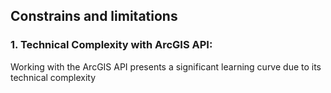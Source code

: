 ## Constrains and limitations

### 1. Technical Complexity with ArcGIS API:
Working with the ArcGIS API presents a significant learning curve due to its technical complexity